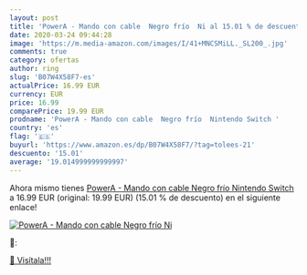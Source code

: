 ```yaml
---
layout: post
title: 'PowerA - Mando con cable  Negro frío  Ni al 15.01 % de descuento'
date: 2020-03-24 09:44:28
image: 'https://m.media-amazon.com/images/I/41+MNCSMiLL._SL200_.jpg'
comments: true
category: ofertas
author: ring
slug: 'B07W4X58F7-es'
actualPrice: 16.99 EUR
currency: EUR
price: 16.99
comparePrice: 19.99 EUR
prodname: 'PowerA - Mando con cable  Negro frío  Nintendo Switch '
country: 'es'
flag: '🇪🇸'
buyurl: 'https://www.amazon.es/dp/B07W4X58F7/?tag=tolees-21'
descuento: '15.01'
average: '19.014999999999997'
---
```


Ahora mismo tienes [PowerA - Mando con cable  Negro frío  Nintendo Switch ](https://www.amazon.es/dp/B07W4X58F7/?tag=tolees-21) a 16.99 EUR (original: 19.99 EUR) (15.01 %  de descuento) en el siguiente enlace!

[![PowerA - Mando con cable  Negro frío  Ni](https://m.media-amazon.com/images/I/41+MNCSMiLL._SL200_.jpg)](https://www.amazon.es/dp/B07W4X58F7/?tag=tolees-21)

🔎:


[🛒 Visítala!!!](https://www.amazon.es/dp/B07W4X58F7/?tag=tolees-21)
